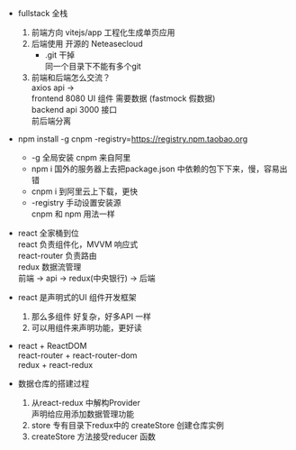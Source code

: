 - fullstack 全栈      
    1. 前端方向 vitejs/app 工程化生成单页应用
    2. 后端使用 开源的 Neteasecloud         
        - .git 干掉           
            同一个目录下不能有多个git
    3. 前端和后端怎么交流？        
        axios api ->       
        frontend 8080 UI 组件 需要数据 (fastmock 假数据)        
        backend api 3000 接口          
        前后端分离

- npm install -g cnpm -registry=https://registry.npm.taobao.org        
    - -g 全局安装 cnpm 来自阿里        
    - npm i 国外的服务器上去把package.json 中依赖的包下下来，慢，容易出错        
    - cnpm i 到阿里云上下载，更快        
    - -registry 手动设置安装源        
    cnpm 和 npm 用法一样

- react 全家桶到位      
    react 负责组件化，MVVM 响应式          
    react-router 负责路由          
    redux 数据流管理          
        前端 -> api -> redux(中央银行) -> 后端

- react 是声明式的UI 组件开发框架      
    1. 那么多组件 好复杂，好多API 一样
    2. 可以用组件来声明功能，更好读

- react + ReactDOM         
    react-router + react-router-dom      
    redux + react-redux

- 数据仓库的搭建过程       
    1. 从react-redux 中解构Provider         
        声明给应用添加数据管理功能     
    2. store 专有目录下redux中的 createStore 创建仓库实例
    3. createStore 方法接受reducer 函数